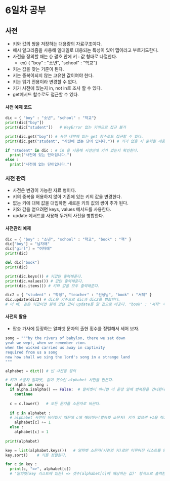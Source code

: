 # 6일차 공부

## 사전
- 키와 값의 쌍을 저장하는 대용량의 자료구조이다.
- 해시 알고리즘을 사용해 일대일로 대응되는 특성이 있어 맵이라고 부르기도한다.
- 사전을 정의할 때는 {} 괄호 안에 키 : 값 형태로 나열한다.
  - ex) { "boy" : "소년", "school" : "학교"}
- 키는 값을 찾는 기준이 된다.
- 키는 중복이되지 않는 고유한 값이여야 한다.
- 키는 읽기 전용이라 변경할 수 없다.
- 키가 사전에 있는지 in, not in로 조사 할 수 있다.
- get메서드 함수로도 접근할 수 있다.

#### 사전 예제 코드
```python
dic = { "boy" : "소년", "school" : "학교"}
print(dic["boy"])
print(dic["student"])   # KeyError 없는 키이므로 접근 불가

print(dic.get("boy")) # 사전 내부에 있는 get 함수로도 접근할 수 있다.
print(dic.get("student", "사전에 없는 단어 입니다.")) # 키가 없을 시 출력될 내용을 지정해 줄 수 있다.

if "student" in dic : # in 을 사용해 사전안에 키가 있는지 확인한다.
  print("사전에 있는 단어입니다.")
else :
  print("사전에 없는 단어입니다.")
```

### 사전 관리
- 사전은 변경이 가능한 자료 형이다.
- 키의 중복을 허용하지 않아 기존에 있는 키의 값을 변경한다.
- 없는 키에 대해 값을 대입하면 새로운 키의 값의 쌍이 추가 된다.
- 키와 값을 얻으려면 keys, values 메서드를 사용한다.
- update 메서드를 사용해 두개의 사전을 병합한다.

#### 사전관리 예제
```python
dic = { "boy" : "소년", "school" : "학교", "book" : "책" }
dic["boy"] = "남자애"
dic["girl"] = "여자애"
print(dic)

del dic["book"]
print(dic)

print(dic.keys()) # 키값만 출력해준다.
print(dic.values()) # 값만 출력해준다.
print(dic.items()) # 키와 값을 모두 출력해준다.

dic2 = { "student" : "학생", "teacher" : "선생님", "book" : "서적" }
dic.update(dic2) # dic을 기준으로 dic과 dic2를 병합한다. 
# 이 때, 같은 키값이면 원래 있던 값이 update를 할 값으로 바꾼다. "book" : "서적" 이 된다.

```


#### 사전의 활용
- 팝송 가사에 등장하는 알파벳 문자의 출현 횟수를 정렬해서 세어 보자.
```python
song = """by the rivers of babylon, there we sat down
yeah we wept, when we remember zion.
when the wicked carried us away in captivity
required from us a song
new how shall we sing the lord's song in a strange land
"""

alphabet = dict() # 빈 사전을 정의

# 키가 소문자 알파벳, 값이 갯수인 alphabet 사전을 만든다.
for alpha in song :
  if alpha.isalpha() == False:  # 알파벳이 아니면 이 문장 밑에 반복문을 건너뛴다.
    continue
  
  c = c.lower()   # 모든 문자를 소문자로 바꾼다.
  
  if c in alphabet :    
  # alphabet 사전이 비어있기 때문에 c에 해당하는(알파벳 소문자) 키가 있으면 +1을 하고 없으면 1의 값을 가진 키와 값을 만든다.
    alphabet[c] += 1
  else :
    alphabet[c] = 1
    
print(alphabet)

key = list(alphabet.keys())   # 알파벳 소문자(사전의 키)로만 이루어진 리스트를 만든다.
key.sort()    # 키를 정렬한다.

for c in key :
  print(c, "=>", alphabet[c])  
  # '알파벳(key 리스트에 있는) => 갯수(alphabet[c]에 해당하는 값)' 형식으로 출력한다 
```
